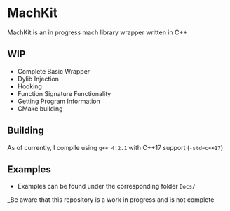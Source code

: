 # MachKit
MachKit is an in progress mach library wrapper written in C++ 


## WIP
- Complete Basic Wrapper 
- Dylib Injection
- Hooking
- Function Signature Functionality
- Getting Program Information
- CMake building

## Building
As of currently, I compile using `g++ 4.2.1` with C++17 support (`-std=c++17`)

## Examples
- Examples can be found under the corresponding folder `Docs/`

_Be aware that this repository is a work in progress and is not complete
